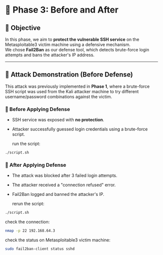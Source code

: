 # 🔐 Phase 3: Before and After

## 🎯 Objective

In this phase, we aim to **protect the vulnerable SSH service** on the Metasploitable3 victim machine using a defensive mechanism.  
We chose **Fail2Ban** as our defense tool, which detects brute-force login attempts and bans the attacker's IP address.

---

## 🧪 Attack Demonstration (Before Defense)

This attack was previously implemented in **Phase 1**, where a brute-force SSH script was used from the Kali attacker machine to try different username/password combinations against the victim.

### 🔻 Before Applying Defense

- SSH service was exposed with **no protection**.
- Attacker successfully guessed login credentials using a brute-force script.

  run the script: 
```bash
./script.sh
```
### 🔁 After Applying Defense
- The attack was blocked after 3 failed login attempts.
- The attacker received a "connection refused" error.
- Fail2Ban logged and banned the attacker's IP.
  
  rerun the script:
```bash
./script.sh
```
check the connection: 
```bash
nmap -p 22 192.168.64.3
```

check the status on Metasploitable3 victim machine: 
```bash
sudo fail2ban-client status sshd
```

